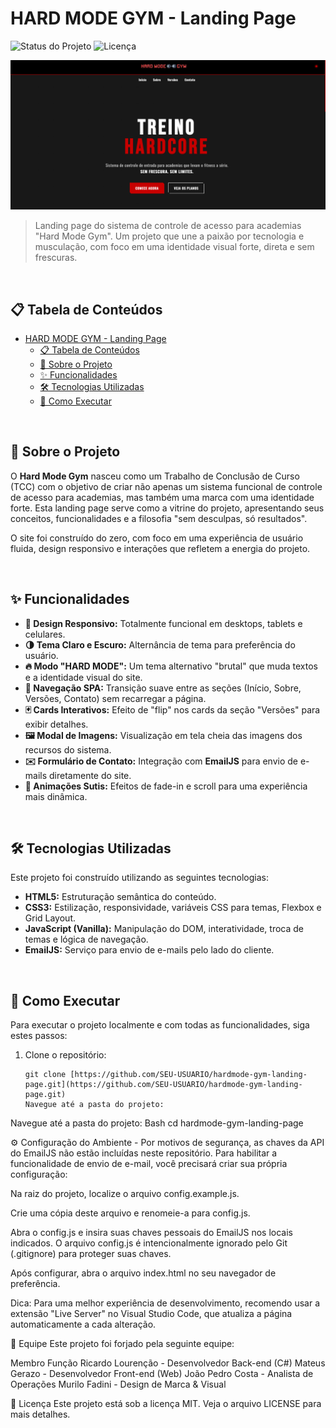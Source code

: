 # HARD MODE GYM - Landing Page

![Status do Projeto](https://img.shields.io/badge/status-concluído-brightgreen)
![Licença](https://img.shields.io/badge/licença-MIT-blue)

<p align="center">
  <img src="images/HomePage_Print.png" alt="Screenshot da Home do Hard Mode Gym" width="800"/>
</p>

> Landing page do sistema de controle de acesso para academias "Hard Mode Gym". Um projeto que une a paixão por tecnologia e musculação, com foco em uma identidade visual forte, direta e sem frescuras.

<br>

## 📋 Tabela de Conteúdos

- [HARD MODE GYM - Landing Page](#hard-mode-gym---landing-page)
  - [📋 Tabela de Conteúdos](#-tabela-de-conteúdos)
  - [📖 Sobre o Projeto](#-sobre-o-projeto)
  - [✨ Funcionalidades](#-funcionalidades)
  - [🛠️ Tecnologias Utilizadas](#️-tecnologias-utilizadas)
  - [🚀 Como Executar](#-como-executar)

<br>

## 📖 Sobre o Projeto

O **Hard Mode Gym** nasceu como um Trabalho de Conclusão de Curso (TCC) com o objetivo de criar não apenas um sistema funcional de controle de acesso para academias, mas também uma marca com uma identidade forte. Esta landing page serve como a vitrine do projeto, apresentando seus conceitos, funcionalidades e a filosofia "sem desculpas, só resultados".

O site foi construído do zero, com foco em uma experiência de usuário fluida, design responsivo e interações que refletem a energia do projeto.

<br>

## ✨ Funcionalidades

- **🎨 Design Responsivo:** Totalmente funcional em desktops, tablets e celulares.
- **🌗 Tema Claro e Escuro:** Alternância de tema para preferência do usuário.
- **🔥 Modo "HARD MODE":** Um tema alternativo "brutal" que muda textos e a identidade visual do site.
- **📄 Navegação SPA:** Transição suave entre as seções (Início, Sobre, Versões, Contato) sem recarregar a página.
- **🃏 Cards Interativos:** Efeito de "flip" nos cards da seção "Versões" para exibir detalhes.
- **🖼️ Modal de Imagens:** Visualização em tela cheia das imagens dos recursos do sistema.
- **✉️ Formulário de Contato:** Integração com **EmailJS** para envio de e-mails diretamente do site.
- **🌟 Animações Sutis:** Efeitos de fade-in e scroll para uma experiência mais dinâmica.

<br>

## 🛠️ Tecnologias Utilizadas

Este projeto foi construído utilizando as seguintes tecnologias:

- **HTML5:** Estruturação semântica do conteúdo.
- **CSS3:** Estilização, responsividade, variáveis CSS para temas, Flexbox e Grid Layout.
- **JavaScript (Vanilla):** Manipulação do DOM, interatividade, troca de temas e lógica de navegação.
- **EmailJS:** Serviço para envio de e-mails pelo lado do cliente.

<br>

## 🚀 Como Executar

Para executar o projeto localmente e com todas as funcionalidades, siga estes passos:

1. Clone o repositório:
   ```
   git clone [https://github.com/SEU-USUARIO/hardmode-gym-landing-page.git](https://github.com/SEU-USUARIO/hardmode-gym-landing-page.git)
   Navegue até a pasta do projeto:
   ```
Navegue até a pasta do projeto:
Bash cd hardmode-gym-landing-page

⚙️ Configuração do Ambiente - 
Por motivos de segurança, as chaves da API do EmailJS não estão incluídas neste repositório. Para habilitar a funcionalidade de envio de e-mail, você precisará criar sua própria configuração:

Na raiz do projeto, localize o arquivo config.example.js.

Crie uma cópia deste arquivo e renomeie-a para config.js.

Abra o config.js e insira suas chaves pessoais do EmailJS nos locais indicados. O arquivo config.js é intencionalmente ignorado pelo Git (.gitignore) para proteger suas chaves.

Após configurar, abra o arquivo index.html no seu navegador de preferência.

Dica: Para uma melhor experiência de desenvolvimento, recomendo usar a extensão "Live Server" no Visual Studio Code, que atualiza a página automaticamente a cada alteração.

💪 Equipe
Este projeto foi forjado pela seguinte equipe:

Membro Função
Ricardo Lourenção - Desenvolvedor Back-end (C#)
Mateus Gerazo - Desenvolvedor Front-end (Web)
João Pedro Costa - Analista de Operações
Murilo Fadini - Design de Marca & Visual

📜 Licença
Este projeto está sob a licença MIT. Veja o arquivo LICENSE para mais detalhes.
